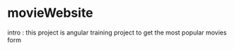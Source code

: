 # movieWebsite
intro : 
  this project is angular training project to get the most popular movies form 
